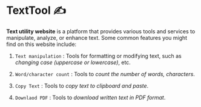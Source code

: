 # TextTool 	:writing_hand:

**Text utility website** is a platform that provides various tools and services to manipulate, analyze, or enhance text. Some common features you might find on this website include:

1. `Text manipulation` : Tools for formatting or modifying text, such as *changing case (uppercase or lowercase)*, etc.

2. `Word/character count` : Tools to *count the number of words, characters*.

3. `Copy Text` : Tools to *copy text to clipboard and paste*.

4. `Downlaod PDF` : Tools to *download written text in PDF format*.

